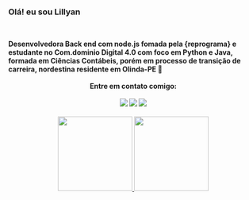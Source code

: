 
###  Olá! eu sou Lillyan
##
<div style="display: inline_block"><br>
</div>

<head> <b>Desenvolvedora Back end com node.js fomada pela {reprograma} e estudante no Com.dominio Digital 4.0 com foco em Python e Java, formada em Ciências Contábeis, porém em processo de transição de carreira, nordestina residente em Olinda-PE 💜 
<b> </head>

<div style="display: inline_block"><br>
</div>

<div align="center">
  <head> <b>Entre em contato comigo: </b> </head>
  <div style="display: inline_block"><br>
</div>

<div align="center">
  <a href="https://www.instagram.com/lillyanr_/" target="_blank"><img src="https://img.shields.io/badge/-Instagram-%23E4405F?style=for-the-badge&logo=instagram&logoColor=white" target="_blank"></a>
  <a href = "mailto:lillyanr95@gmail.com"><img src="https://img.shields.io/badge/-Gmail-%23333?style=for-the-badge&logo=gmail&logoColor=white" target="_blank"></a>
  <a href="https://www.linkedin.com/in/lillyan-rodrigues/" target="_blank"><img src="https://img.shields.io/badge/-LinkedIn-%230077B5?style=for-the-badge&logo=linkedin&logoColor=white" target="_blank"></a> 
  </div>
  
  <div style="display: inline_block"><br>
</div>
  
<div align="center">
  <a href="https://github.com/Liillyan">
  <img height="150em" src="https://github-readme-stats.vercel.app/api?username=Liillyan&show_icons=true&theme=dark&include_all_commits=true&count_private=true"/>
  <img height="150em" src="https://github-readme-stats.vercel.app/api/top-langs/?username=Liillyan&layout=compact&langs_count=7&theme=dark"/>
</div>


 
